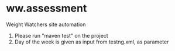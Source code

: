 # ww.assessment
Weight Watchers site automation

1) Please run "maven test" on the project
2) Day of the week is given as input from testng.xml, as parameter 
